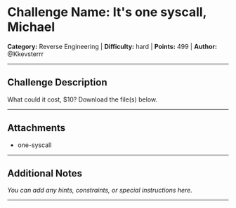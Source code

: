 # Challenge Name: It's one syscall, Michael

**Category:** Reverse Engineering | **Difficulty:** hard | **Points:** 499 | **Author:** @Kkevsterrr

---

## Challenge Description

What could it cost, $10?
Download the file(s) below.

---

## Attachments

- one-syscall

---

## Additional Notes

*You can add any hints, constraints, or special instructions here.*

---